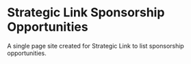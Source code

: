# Strategic Link Sponsorship Opportunities

A single page site created for Strategic Link to list sponsorship opportunities.
